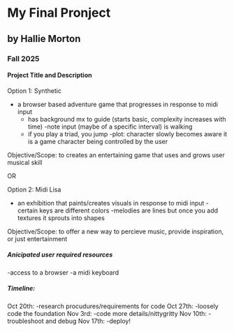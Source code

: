 # My Final Pronject

## by Hallie Morton

### Fall 2025

#### Project Title and Description

Option 1: Synthetic

- a browser based adventure game that progresses in response to midi input
  - has background mx to guide (starts basic, complexity increases with time)
    -note input (maybe of a specific interval) is walking
  - if you play a triad, you jump
    -plot: character slowly becomes aware it is a game character being controlled by the user

Objective/Scope: to creates an entertaining game that uses and grows user musical skill

OR

Option 2: Midi Lisa

- an exhibition that paints/creates visuals in response to midi input
  -certain keys are different colors
  -melodies are lines but once you add textures it sprouts into shapes

Objective/Scope: to offer a new way to percieve music, provide inspiration, or just entertainment

##### Anicipated user required resources

-access to a browser
-a midi keyboard

##### Timeline:

Oct 20th:
-research procudures/requirements for code
Oct 27th:
-loosely code the foundation
Nov 3rd:
-code more details/nittygritty
Nov 10th:
-troubleshoot and debug
Nov 17th:
-deploy!
